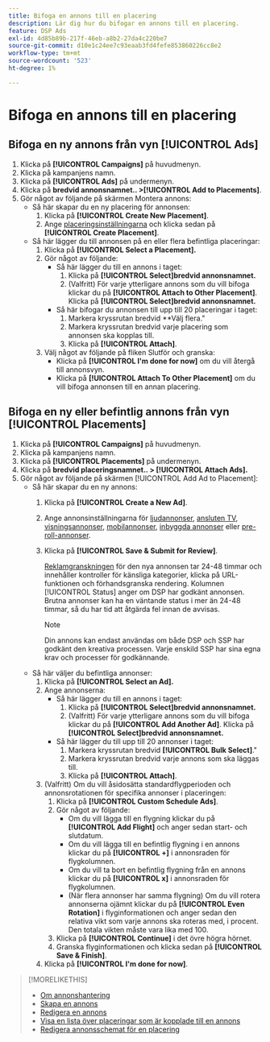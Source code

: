 ```yaml
---
title: Bifoga en annons till en placering
description: Lär dig hur du bifogar en annons till en placering.
feature: DSP Ads
exl-id: 4d85b89b-217f-46eb-a8b2-27da4c220be7
source-git-commit: d10e1c24ee7c93eaab3fd4fefe853860226cc8e2
workflow-type: tm+mt
source-wordcount: '523'
ht-degree: 1%

---
```


# Bifoga en annons till en placering

## Bifoga en ny annons från vyn [!UICONTROL Ads]

1. Klicka på **[!UICONTROL Campaigns]** på huvudmenyn.
1. Klicka på kampanjens namn.
1. Klicka på **[!UICONTROL Ads]** på undermenyn.
1. Klicka på **bredvid annonsnamnet.. >[!UICONTROL Add to Placements]**.
1. Gör något av följande på skärmen Montera annons:
   * Så här skapar du en ny placering för annonsen:
      1. Klicka på **[!UICONTROL Create New Placement]**.
      1. Ange [placeringsinställningarna](/help/dsp/campaign-management/placements/placement-settings.md) och klicka sedan på **[!UICONTROL Create Placement]**.
   * Så här lägger du till annonsen på en eller flera befintliga placeringar:
      1. Klicka på **[!UICONTROL Select a Placement].**
      1. Gör något av följande:
         * Så här lägger du till en annons i taget:
            1. Klicka på **[!UICONTROL Select]bredvid annonsnamnet.**
            1. (Valfritt) För varje ytterligare annons som du vill bifoga klickar du på **[!UICONTROL Attach to Other Placement]**. Klicka på **[!UICONTROL Select]bredvid annonsnamnet.**
         * Så här bifogar du annonsen till upp till 20 placeringar i taget:
            1. Markera kryssrutan bredvid **Välj flera.&quot;
            1. Markera kryssrutan bredvid varje placering som annonsen ska kopplas till.
            1. Klicka på **[!UICONTROL Attach]**.
      1. Välj något av följande på fliken Slutför och granska:
         * Klicka på **[!UICONTROL I'm done for now]** om du vill återgå till annonsvyn.
         * Klicka på **[!UICONTROL Attach To Other Placement]** om du vill bifoga annonsen till en annan placering.

## Bifoga en ny eller befintlig annons från vyn [!UICONTROL Placements]

1. Klicka på **[!UICONTROL Campaigns]** på huvudmenyn.
1. Klicka på kampanjens namn.
1. Klicka på **[!UICONTROL Placements]** på undermenyn.
1. Klicka på **bredvid placeringsnamnet.. > [!UICONTROL Attach Ads].**
1. Gör något av följande på skärmen [!UICONTROL Add Ad to Placement]:
   * Så här skapar du en ny annons:
      1. Klicka på **[!UICONTROL Create a New Ad]**.
      1. Ange annonsinställningarna för [ljudannonser](ad-settings-audio.md), [ansluten TV](ad-settings-connected-tv.md), [visningsannonser](ad-settings-display.md), [mobilannonser](ad-settings-mobile.md), [inbyggda annonser](ad-settings-native.md) eller [pre-roll-annonser](ad-settings-pre-roll.md).
      1. Klicka på **[!UICONTROL Save & Submit for Review]**.

         [Reklamgranskningen](ad-about.md) för den nya annonsen tar 24-48 timmar och innehåller kontroller för känsliga kategorier, klicka på URL-funktionen och förhandsgranska rendering. Kolumnen [!UICONTROL Status] anger om DSP har godkänt annonsen. Brutna annonser kan ha en väntande status i mer än 24-48 timmar, så du har tid att åtgärda fel innan de avvisas.

         >[!NOTE]
         >
         >Din annons kan endast användas om både DSP och SSP har godkänt den kreativa processen. Varje enskild SSP har sina egna krav och processer för godkännande.
   * Så här väljer du befintliga annonser:
      1. Klicka på **[!UICONTROL Select an Ad].**
      1. Ange annonserna:
         * Så här lägger du till en annons i taget:
            1. Klicka på **[!UICONTROL Select]bredvid annonsnamnet.**
            1. (Valfritt) För varje ytterligare annons som du vill bifoga klickar du på **[!UICONTROL Add Another Ad]**. Klicka på **[!UICONTROL Select]bredvid annonsnamnet.**
         * Så här lägger du till upp till 20 annonser i taget:
            1. Markera kryssrutan bredvid **[!UICONTROL Bulk Select]**.&quot;
            1. Markera kryssrutan bredvid varje annons som ska läggas till.
            1. Klicka på **[!UICONTROL Attach]**.
      1. (Valfritt) Om du vill åsidosätta standardflygperioden och annonsrotationen för specifika annonser i placeringen:
         1. Klicka på **[!UICONTROL Custom Schedule Ads]**.
         1. Gör något av följande:
            * Om du vill lägga till en flygning klickar du på **[!UICONTROL Add Flight]** och anger sedan start- och slutdatum.
            * Om du vill lägga till en befintlig flygning i en annons klickar du på **[!UICONTROL +]** i annonsraden för flygkolumnen.
            * Om du vill ta bort en befintlig flygning från en annons klickar du på **[!UICONTROL x]** i annonsraden för flygkolumnen.
            * (När flera annonser har samma flygning) Om du vill rotera annonserna ojämnt klickar du på **[!UICONTROL Even Rotation]** i flyginformationen och anger sedan den relativa vikt som varje annons ska roteras med, i procent.
Den totala vikten måste vara lika med 100.
         1. Klicka på **[!UICONTROL Continue]** i det övre högra hörnet.
         1. Granska flyginformationen och klicka sedan på **[!UICONTROL Save & Finish]**.
      1. Klicka på **[!UICONTROL I'm done for now]**.


>[!MORELIKETHIS]
>
>* [Om annonshantering](ad-about.md)
>* [Skapa en annons](ad-create.md)
>* [Redigera en annons](ad-edit.md)
>* [Visa en lista över placeringar som är kopplade till en annons](ad-list-placements.md)
>* [Redigera annonsschemat för en placering](/help/dsp/campaign-management/placements/placement-edit-ad-schedule.md)

